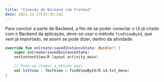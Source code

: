 ```yaml
---
title: "Conexão de Backend com Frotend"
date: 2021-12-17T15:35:24Z
---
```


Para concluir a parte de Backend, a fim de se poder conectar o UI já criado com o Backend da aplicação, deve-se usar o método `findViewById`, que vem já importado, se assim se pode dizer, dentro da atividade:
```kotlin
override fun onCreate(savedInstanceState: Bundle?) {
    super.onCreate(savedInstanceState)
    setContentView(R.layout.activity_main)

    // Pode-se chamar o método aqui
    val txtView : TextView = findViewById(R.id.txt_menu)
}
```